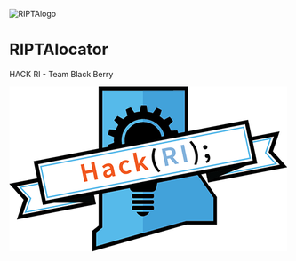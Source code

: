 ![RIPTAlogo](/img/ripta-logo.png)

# RIPTAlocator

HACK RI - Team Black Berry

![HACK RI](/img/hackri.png)

